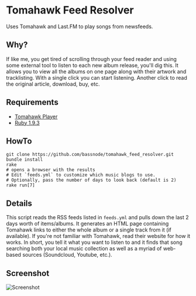 Tomahawk Feed Resolver
======================
Uses Tomahawk and Last.FM to play songs from newsfeeds.

Why?
----
If like me, you get tired of scrolling through your feed reader and using some external tool to listen to
each new album release, you'll dig this.  It allows you to view all the albums on one page along with their artwork and tracklisting.
With a single click you can start listening.  Another click to read the original article, download, buy, etc.

Requirements
------------
* [Tomahawk Player](http://www.tomahawk-player.org/)
* [Ruby 1.9.3](http://www.ruby-lang.org)

HowTo
------
    git clone https://github.com/bassnode/tomahawk_feed_resolver.git
    bundle install
    rake
    # opens a browser with the results
    # Edit `feeds.yml` to customize which music blogs to use.
    # Optionally, pass the number of days to look back (default is 2)
    rake run[7]

Details
-------
This script reads the RSS feeds listed in `feeds.yml` and pulls down the last 2 days worth of items/albums.
It generates an HTML page containing Tomahawk links to either the whole album or a single track from it (if available).
If you're not familiar with Tomahawk, read their website for how it works.  In short, you tell it what you want to listen to
and it finds that song searching both your local music collection as well as a myriad of web-based sources (Soundcloud, Youtube, etc.).

Screenshot
----------
![Screenshot](https://raw.github.com/bassnode/tomahawk_feed_resolver/master/assets/img/screen.png "Screenshot")
